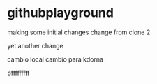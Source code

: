 # githubplayground

making some initial changes
change from clone 2


yet another change



cambio local
cambio para kdorna








pfffffffff